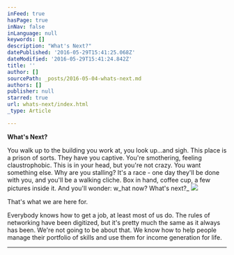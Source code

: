 ```yaml
---
inFeed: true
hasPage: true
inNav: false
inLanguage: null
keywords: []
description: "What's Next?"
datePublished: '2016-05-29T15:41:25.068Z'
dateModified: '2016-05-29T15:41:24.842Z'
title: ''
author: []
sourcePath: _posts/2016-05-04-whats-next.md
authors: []
publisher: null
starred: true
url: whats-next/index.html
_type: Article

---
```

**What's Next?**

You walk up to the building you work at, you look up...and sigh. This place is a prison of sorts. They have you captive. You're smothering, feeling claustrophobic. This is in your head, but you're not crazy. You want something else. Why are you stalling? It's a race - one day they'll be done with you, and you'll be a walking cliche. Box in hand, coffee cup, a few pictures inside it. And you'll wonder: w_hat now? What's next?_
![](https://the-grid-user-content.s3-us-west-2.amazonaws.com/0d15394d-2ccd-4e25-a632-b4100a2da220.jpg)

That's what we are here for. 

Everybody knows how to get a job, at least most of us do. The rules of networking have been digitized, but it's pretty much the same as it always has been. We're not going to be about that. We know how to help people manage their portfolio of skills and use them for income generation for life. 

****